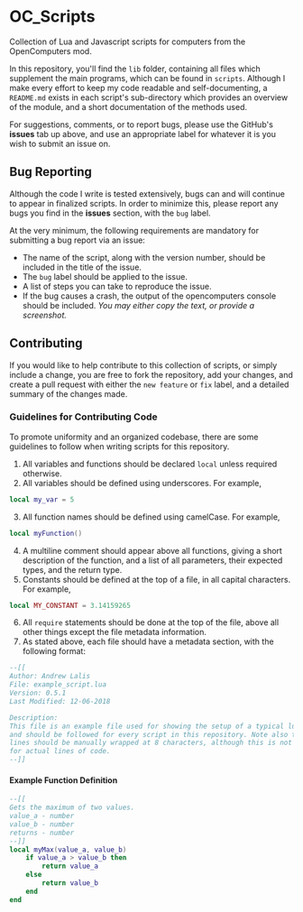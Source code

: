 # OC_Scripts
Collection of Lua and Javascript scripts for computers from the OpenComputers mod.

In this repository, you'll find the `lib` folder, containing all files which supplement the main programs, which can be found in `scripts`. Although I make every effort to keep my code readable and self-documenting, a `README.md` exists in each script's sub-directory which provides an overview of the module, and a short documentation of the methods used.

For suggestions, comments, or to report bugs, please use the GitHub's **issues** tab up above, and use an appropriate label for whatever it is you wish to submit an issue on.

## Bug Reporting
Although the code I write is tested extensively, bugs can and will continue to appear in finalized scripts. In order to minimize this, please report any bugs you find in the **issues** section, with the `bug` label.

At the very minimum, the following requirements are mandatory for submitting a bug report via an issue:
* The name of the script, along with the version number, should be included in the title of the issue.
* The `bug` label should be applied to the issue.
* A list of steps you can take to reproduce the issue.
* If the bug causes a crash, the output of the opencomputers console should be included. *You may either copy the text, or provide a screenshot.*

## Contributing
If you would like to help contribute to this collection of scripts, or simply include a change, you are free to fork the repository, add your changes, and create a pull request with either the `new feature` or `fix` label, and a detailed summary of the changes made.

### Guidelines for Contributing Code
To promote uniformity and an organized codebase, there are some guidelines to follow when writing scripts for this repository.
1. All variables and functions should be declared `local` unless required otherwise.
2. All variables should be defined using underscores. For example, 
```lua
local my_var = 5
```
3. All function names should be defined using camelCase. For example, 
```lua
local myFunction()
```
4. A multiline comment should appear above all functions, giving a short description of the function, and a list of all parameters, their expected types, and the return type.
5. Constants should be defined at the top of a file, in all capital characters. For example,
```lua
local MY_CONSTANT = 3.14159265
```
6. All `require` statements should be done at the top of the file, above all other things except the file metadata information.
7. As stated above, each file should have a metadata section, with the following format:
```lua 
--[[
Author: Andrew Lalis
File: example_script.lua
Version: 0.5.1
Last Modified: 12-06-2018

Description:
This file is an example file used for showing the setup of a typical lua script
and should be followed for every script in this repository. Note also that 
lines should be manually wrapped at 8 characters, although this is not required
for actual lines of code.
--]]
```

#### Example Function Definition
```lua
--[[
Gets the maximum of two values.
value_a - number
value_b - number
returns - number
--]]
local myMax(value_a, value_b)
    if value_a > value_b then
        return value_a
    else
        return value_b
    end
end
```


